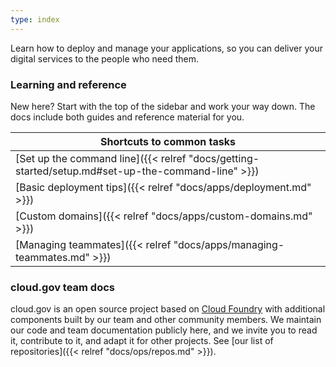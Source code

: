 ```yaml
---
type: index
---
```


Learn how to deploy and manage your applications, so you can deliver your digital services to the people who need them.

### Learning and reference

New here? Start with the top of the sidebar and work your way down. The docs include both guides and reference material for you.

| Shortcuts to common tasks |
| --- |
| [Set up the command line]({{< relref "docs/getting-started/setup.md#set-up-the-command-line" >}}) |
| [Basic deployment tips]({{< relref "docs/apps/deployment.md" >}}) |
| [Custom domains]({{< relref "docs/apps/custom-domains.md" >}}) |
| [Managing teammates]({{< relref "docs/apps/managing-teammates.md" >}}) |

### cloud.gov team docs

cloud.gov is an open source project based on [Cloud Foundry](https://www.cloudfoundry.org/) with additional components built by our team and other community members. We maintain our code and team documentation publicly here, and we invite you to read it, contribute to it, and adapt it for other projects. See [our list of repositories]({{< relref "docs/ops/repos.md" >}}).
